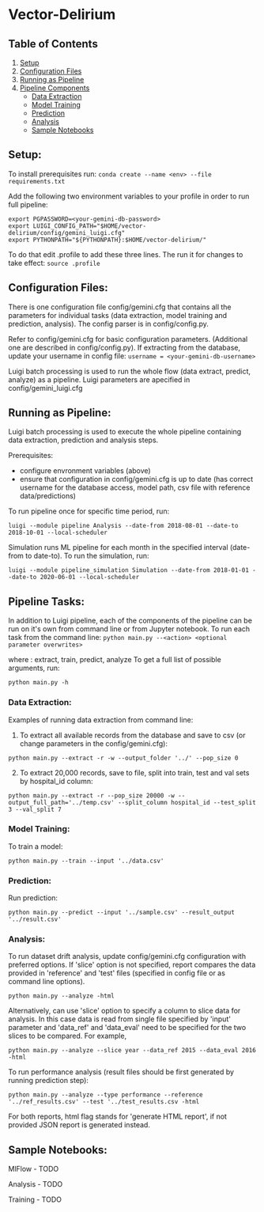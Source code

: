 # Vector-Delirium

## Table of Contents
1. [Setup](#setup)
2. [Configuration Files](#config)
3. [Running as Pipeline](#pipeline)
4. [Pipeline Components](#components)
    * [Data Extraction](#data)
    * [Model Training](#training)
    * [Prediction](#prediction)
    * [Analysis](#analysis)
    * [Sample Notebooks](#notebooks)


## Setup: <a name="setup"></a>

To install prerequisites run:
`conda create --name <env> --file requirements.txt`

Add the following two environment variables to your profile in order to run full pipeline: 
```
export PGPASSWORD=<your-gemini-db-password>
export LUIGI_CONFIG_PATH="$HOME/vector-delirium/config/gemini_luigi.cfg"
export PYTHONPATH="${PYTHONPATH}:$HOME/vector-delirium/"
```

To do that edit .profile to add these three lines. The run it for changes to take effect:
`source .profile`

## Configuration Files: <a name="config"></a>
There is one configuration file config/gemini.cfg that contains all the parameters for individual tasks (data extraction, model training and prediction, analysis). The config parser is in config/config.py.

Refer to config/gemini.cfg for basic configuration parameters. (Additional one are described in config/config.py).  If extracting from the database, update your username in config file:
`username = <your-gemini-db-username>`

Luigi batch processing is used to run the whole flow (data extract, predict, analyze) as a pipeline. Luigi parameters are apecified in config/gemini_luigi.cfg

## Running as Pipeline: <a name="pipeline"></a>
Luigi batch processing is used to execute the whole pipeline containing data extraction, prediction and analysis steps.

Prerequisites:
* configure envronment variables (above)
* ensure that configuration in config/gemini.cfg is up to date (has correct username for the database access, model path, csv file with reference data/predictions) 

To run pipeline once for specific time period, run:

`luigi --module pipeline Analysis --date-from 2018-08-01 --date-to 2018-10-01 --local-scheduler`

Simulation runs ML pipeline for each month in the specified interval (date-from to date-to). To run the simulation, run:

`luigi --module pipeline_simulation Simulation --date-from 2018-01-01 --date-to 2020-06-01 --local-scheduler`

## Pipeline Tasks: <a name="components"></a>
In addition to Luigi pipeline, each of the components of the pipeline can be run on it's own from command line or from Jupyter notebook.
To run each task from the command line:
`python main.py --<action> <optional parameter overwrites>`

where <action>: extract, train, predict, analyze
To get a full list of possible arguments, run:

`python main.py -h`

### Data Extraction:  <a name="data"></a>
Examples of running data extraction from command line:
1) To extract all available records from the database and save to csv (or change parameters in the config/gemini.cfg):

`python main.py --extract -r -w --output_folder '../' --pop_size 0`

2) To extract 20,000 records, save to file, split into train, test and val sets by hospital_id column:

`python main.py --extract -r --pop_size 20000 -w --output_full_path='../temp.csv' --split_column hospital_id --test_split 3 --val_split 7 `

### Model Training:  <a name="training"></a>
To train a model:

`python main.py --train --input '../data.csv'`

### Prediction:  <a name="prediction"></a>
Run prediction:

`python main.py --predict --input '../sample.csv' --result_output '../result.csv'`

### Analysis:  <a name="analysis"></a>
To run dataset drift analysis, update config/gemini.cfg configuration with preferred options. If 'slice' option is not specified, report compares the data provided in 'reference' and 'test' files (specified in config file or as command line options). 

`python main.py --analyze -html`

Alternatively, can use 'slice' option to specify a column to slice data for analysis. In this case data is read from single file specified by 'input' parameter and 'data_ref' and 'data_eval' need to be specified for the two slices to be compared. For example,

`python main.py --analyze --slice year --data_ref 2015 --data_eval 2016 -html`

To run performance analysis (result files should be first generated by running prediction step):

`python main.py --analyze --type performance --reference '../ref_results.csv' --test '../test_results.csv -html`

For both reports, html flag stands for 'generate HTML report', if not provided JSON report is generated instead.

## Sample Notebooks:  <a name="notebooks"></a>
MlFlow - TODO

Analysis - TODO

Training - TODO




